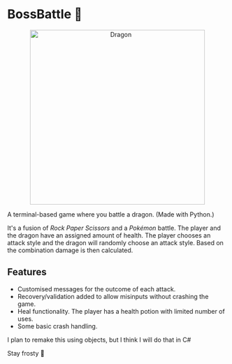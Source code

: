 # BossBattle 🐉

<p align="center">
  <img width="400" src="https://github.com/user-attachments/assets/af199adc-d25b-426a-9aa1-466ab28dc8b9" alt="Dragon">
</p>

A terminal-based game where you battle a dragon. (Made with Python.)

It's a fusion of *Rock Paper Scissors* and a *Pokémon* battle. The player and the dragon have an assigned amount of health. The player chooses an attack style and the dragon will randomly choose an attack style. Based on the combination damage is then calculated.

## Features

* Customised messages for the outcome of each attack.
* Recovery/validation added to allow misinputs without crashing the game.
* Heal functionality. The player has a health potion with limited number of uses.
* Some basic crash handling.

I plan to remake this using objects, but I think I will do that in C#

Stay frosty 🧊
